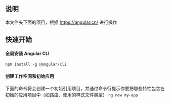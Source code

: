 ## 说明
本文件夹下面的项目，根据 https://angular.cn/ 进行操作


## 快速开始
#### 全局安装 Angular CLI
` npm install -g @angular/cli  `

#### 创建工作空间和初始应用
下面的命令将会创建一个初始引用项目，并通过命令行提示你要把哪些特性包含在初始的应用项目中（如路由、使用的样式文件类型）
` ng new my-app `

